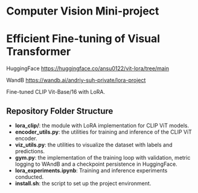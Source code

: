 # Computer Vision Mini-project
# Efficient Fine-tuning of Visual Transformer

HuggingFace
https://huggingface.co/ansu0122/vit-lora/tree/main

WandB
https://wandb.ai/andriy-suh-private/lora-project

Fine-tuned CLIP Vit-Base/16 with LoRA.

## Repository Folder Structure

- **lora_clip/**: the module with LoRA implementation for CLIP ViT models.
- **encoder_utils.py**: the utilities for training and inference of the CLIP ViT encoder.
- **viz_utils.py**: the utilities to visualize the dataset with labels and predictions.
- **gym.py**: the implementation of the training loop with validation, metric logging to WAndB and a checkpoint persistence in HuggingFace.
- **lora_experiments.ipynb**: Training and inference experiments conducted.
- **install.sh**: the script to set up the project environment.